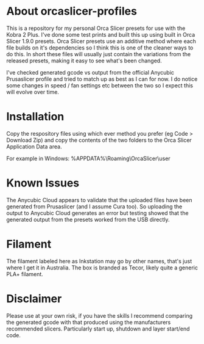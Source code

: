 # About orcaslicer-profiles
This is a repository for my personal Orca Slicer presets for use with the Kobra 2 Plus. I've done some test prints and built this up using built in Orca Slicer 1.9.0 presets. Orca Slicer presets use an additive method where each file builds on it's dependencies so I think this is one of the cleaner ways to do this. In short these files will usually just contain the variations from the released presets, making it easy to see what's been changed.

I've checked generated gcode vs output from the official Anycubic Prusaslicer profile and tried to match up as best as I can for now. I do notice some changes in speed / fan settings etc between the two so I expect this will evolve over time.

# Installation
Copy the respository files using which ever method you prefer (eg Code > Download Zip) and copy the contents of the two folders to the Orca Slicer Application Data area.

For example in Windows: %APPDATA%\Roaming\OrcaSlicer\user

# Known Issues
The Anycubic Cloud appears to validate that the uploaded files have been generated from Prusaslicer (and I assume Cura too). So uploading the output to Anycubic Cloud generates an error but testing showed that the generated output from the presets worked from the USB directly.

# Filament
The filament labeled here as Inkstation may go by other names, that's just where I get it in Australia. The box is branded as Tecor, likely quite a generic PLA+ filament.

# Disclaimer
Please use at your own risk, if you have the skills I recommend comparing the generated gcode with that produced using the manufacturers recommended slicers. Particularly start up, shutdown and layer start/end code.